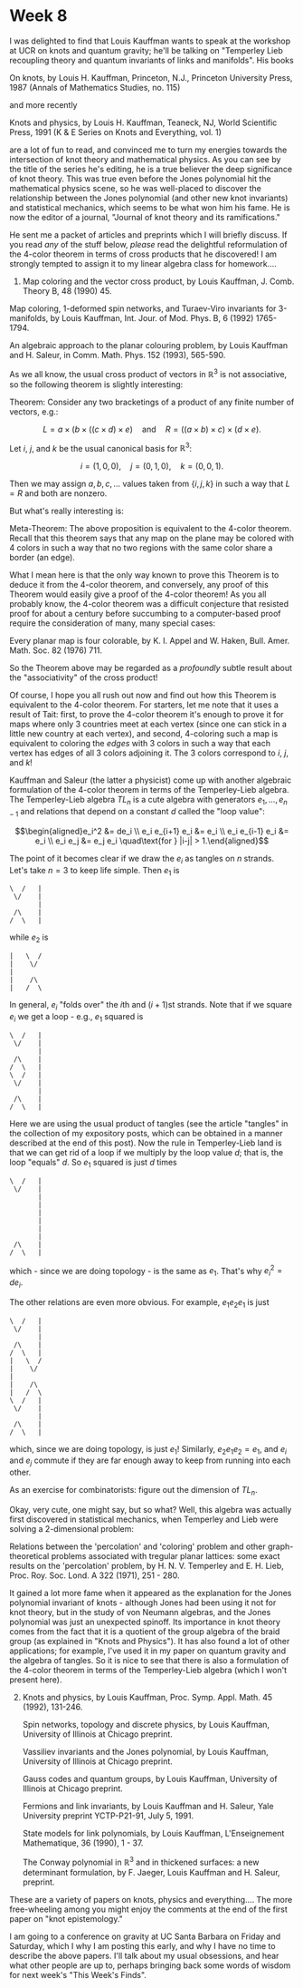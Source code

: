 # Week 8

I was delighted to find that Louis Kauffman wants to speak at the
workshop at UCR on knots and quantum gravity; he'll be talking on
"Temperley Lieb recoupling theory and quantum invariants of links and
manifolds". His books

On knots, by Louis H. Kauffman, Princeton, N.J., Princeton University
Press, 1987 (Annals of Mathematics Studies, no. 115)

and more recently

Knots and physics, by Louis H. Kauffman, Teaneck, NJ, World Scientific
Press, 1991 (K & E Series on Knots and Everything, vol. 1)

are a lot of fun to read, and convinced me to turn my energies towards
the intersection of knot theory and mathematical physics. As you can see
by the title of the series he's editing, he is a true believer the deep
significance of knot theory. This was true even before the Jones
polynomial hit the mathematical physics scene, so he was well-placed to
discover the relationship between the Jones polynomial (and other new
knot invariants) and statistical mechanics, which seems to be what won
him his fame. He is now the editor of a journal, "Journal of knot
theory and its ramifications."

He sent me a packet of articles and preprints which I will briefly
discuss. If you read *any* of the stuff below, *please* read the
delightful reformulation of the 4-color theorem in terms of cross
products that he discovered! I am strongly tempted to assign it to my
linear algebra class for homework....

1) Map coloring and the vector cross product, by Louis Kauffman, J.
Comb. Theory B, 48 (1990) 45.

Map coloring, 1-deformed spin networks, and Turaev-Viro invariants for
3-manifolds, by Louis Kauffman, Int. Jour. of Mod. Phys. B, 6 (1992)
1765-1794.

An algebraic approach to the planar colouring problem, by Louis Kauffman
and H. Saleur, in Comm. Math. Phys. 152 (1993), 565-590.

As we all know, the usual cross product of vectors in $\mathbb{R}^3$ is not
associative, so the following theorem is slightly interesting:

Theorem: Consider any two bracketings of a product of any finite number
of vectors, e.g.:

$$L = a \times (b \times ((c \times d) \times e) \quad\text{and}\quad  R = ((a \times b) \times c) \times (d \times e).$$

Let $i$, $j$, and $k$ be the usual canonical basis for $\mathbb{R}^3$:

$$i = (1,0,0), \quad j = (0,1,0), \quad k = (0,0,1).$$

Then we may assign $a,b,c,\ldots$ values taken from $\{i,j,k\}$ in such a way
that $L = R$ and both are nonzero.

But what's really interesting is:

Meta-Theorem: The above proposition is equivalent to the 4-color
theorem. Recall that this theorem says that any map on the plane may be
colored with 4 colors in such a way that no two regions with the same
color share a border (an edge).

What I mean here is that the only way known to prove this Theorem is to
deduce it from the 4-color theorem, and conversely, any proof of this
Theorem would easily give a proof of the 4-color theorem! As you all
probably know, the 4-color theorem was a difficult conjecture that
resisted proof for about a century before succumbing to a computer-based
proof require the consideration of many, many special cases:

Every planar map is four colorable, by K. I. Appel and W. Haken, Bull.
Amer. Math. Soc. 82 (1976) 711.

So the Theorem above may be regarded as a *profoundly* subtle result
about the "associativity" of the cross product!

Of course, I hope you all rush out now and find out how this Theorem is
equivalent to the 4-color theorem. For starters, let me note that it
uses a result of Tait: first, to prove the 4-color theorem it's enough
to prove it for maps where only 3 countries meet at each vertex (since
one can stick in a little new country at each vertex), and second,
4-coloring such a map is equivalent to coloring the *edges* with 3
colors in such a way that each vertex has edges of all 3 colors
adjoining it. The 3 colors correspond to $i$, $j$, and $k$!

Kauffman and Saleur (the latter a physicist) come up with another
algebraic formulation of the 4-color theorem in terms of the
Temperley-Lieb algebra. The Temperley-Lieb algebra $TL_n$ is a cute
algebra with generators $e_1, \ldots, e_{n-1}$ and relations that depend on
a constant $d$ called the "loop value":

$$\begin{aligned}e_i^2 &= de_i \\ e_i e_{i+1} e_i &= e_i \\ e_i e_{i-1} e_i &= e_i \\ e_i e_j &= e_j e_i \quad\text{for } |i-j| > 1.\end{aligned}$$

The point of it becomes clear if we draw the $e_i$ as tangles on $n$
strands. Let's take $n = 3$ to keep life simple. Then $e_1$ is

    \  /   |
     \/    |
           |
     /\    |
    /  \   |

while $e_2$ is

    |   \  /  
    |    \/   
    |      
    |    /\   
    |   /  \  

In general, $e_i$ "folds over" the $i$th and $(i+1)$st strands. Note that if
we square $e_i$ we get a loop - e.g., $e_1$ squared is

    \  /   |
     \/    |
           |
     /\    |
    /  \   |
    \  /   |
     \/    |
           |
     /\    |
    /  \   |

Here we are using the usual product of tangles (see the article
"tangles" in the collection of my expository posts, which can be
obtained in a manner described at the end of this post). Now the rule in
Temperley-Lieb land is that we can get rid of a loop if we multiply by
the loop value $d$; that is, the loop "equals" $d$. So $e_1$ squared is just
$d$ times

    \  /   |
     \/    |
           |
           |
           |
           |
           |
           |
     /\    |
    /  \   |

which - since we are doing topology - is the same as $e_1$. That's why
$e_i^2 = de_i$.

The other relations are even more obvious. For example, $e_1 e_2 e_1$ is
just

    \  /   |
     \/    |
           |
     /\    |
    /  \   |
    |   \  /  
    |    \/   
    |      
    |    /\   
    |   /  \  
    \  /   |
     \/    |
           |
     /\    |
    /  \   |

which, since we are doing topology, is just $e_1$! Similarly, $e_2 e_1 e_2 = e_1$, and $e_i$ and $e_j$ commute if they are far enough away to keep from
running into each other.

As an exercise for combinatorists: figure out the dimension of $TL_n$.

Okay, very cute, one might say, but so what? Well, this algebra was
actually first discovered in statistical mechanics, when Temperley and
Lieb were solving a 2-dimensional problem:

Relations between the 'percolation' and 'coloring' problem and other
graph-theoretical problems associated with tregular planar lattices:
some exact results on the 'percolation' problem, by H. N. V. Temperley
and E. H. Lieb, Proc. Roy. Soc. Lond. A 322 (1971), 251 - 280.

It gained a lot more fame when it appeared as the explanation for the
Jones polynomial invariant of knots - although Jones had been using it
not for knot theory, but in the study of von Neumann algebras, and the
Jones polynomial was just an unexpected spinoff. Its importance in knot
theory comes from the fact that it is a quotient of the group algebra of
the braid group (as explained in "Knots and Physics"). It has also
found a lot of other applications; for example, I've used it in my
paper on quantum gravity and the algebra of tangles. So it is nice to
see that there is also a formulation of the 4-color theorem in terms of
the Temperley-Lieb algebra (which I won't present here).

2) Knots and physics, by Louis Kauffman, Proc. Symp. Appl. Math. 45
(1992), 131-246.

    Spin networks, topology and discrete physics, by Louis Kauffman,
    University of Illinois at Chicago preprint.

    Vassiliev invariants and the Jones polynomial, by Louis Kauffman,
    University of Illinois at Chicago preprint.

    Gauss codes and quantum groups, by Louis Kauffman, University of
    Illinois at Chicago preprint.

    Fermions and link invariants, by Louis Kauffman and H. Saleur, Yale
    University preprint YCTP-P21-91, July 5, 1991.

    State models for link polynomials, by Louis Kauffman, L'Enseignement
    Mathematique, 36 (1990), 1 - 37.

    The Conway polynomial in $\mathbb{R}^3$ and in thickened surfaces: a new
    determinant formulation, by F. Jaeger, Louis Kauffman and H. Saleur,
    preprint.

These are a variety of papers on knots, physics and everything.... The
more free-wheeling among you might enjoy the comments at the end of the
first paper on "knot epistemology."

I am going to a conference on gravity at UC Santa Barbara on Friday and
Saturday, which I why I am posting this early, and why I have no time to
describe the above papers. I'll talk about my usual obsessions, and
hear what other people are up to, perhaps bringing back some words of
wisdom for next week's "This Week's Finds".
